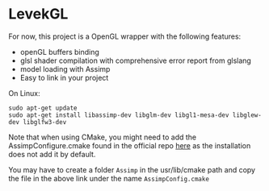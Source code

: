 # LevekGL

For now, this project is a OpenGL wrapper with the following features:

- openGL buffers binding
- glsl shader compilation with comprehensive error report from glslang
- model loading with Assimp
- Easy to link in your project

On Linux:

```
sudo apt-get update
sudo apt-get install libassimp-dev libglm-dev libgl1-mesa-dev libglew-dev libglfw3-dev
```

Note that when using CMake, you might need to add the AssimpConfigure.cmake found in the official repo [here](https://github.com/assimp/assimp/blob/master/cmake-modules/Findassimp.cmake) as the installation does not add it by default.

You may have to create a folder `Assimp` in the usr/lib/cmake path and copy the file in the above link under the name `AssimpConfig.cmake`

